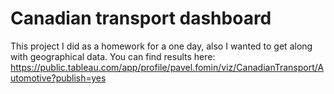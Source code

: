 # Canadian transport dashboard
This project I did as a homework for a one day, also I wanted to get along with geographical data. You can find results here: https://public.tableau.com/app/profile/pavel.fomin/viz/CanadianTransport/Automotive?publish=yes
